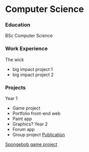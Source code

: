 # Computer Science

### Education
BSc Computer Science

### Work Experience
The wick
- big impact project 1
- big impact project 2

### Projects
Year 1
- Game project
- Portfolio front-end web
- Paint app
- Graphics?
Year 2
- Forum app
- Group project
[Publication](https://youtu.be/vWR7ZVaqAvs?si=g5tnH0iW5rS4-z1u)

[Spongebob game project](/img/spongebobgamescr.png)
